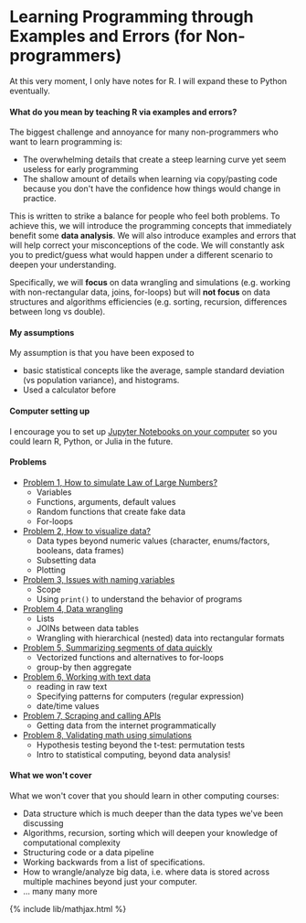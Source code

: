 # Learning Programming through Examples and Errors (for Non-programmers)

At this very moment, I only have notes for R. I will expand these to Python eventually.

#### What do you mean by teaching R via examples and errors?
The biggest challenge and annoyance for many non-programmers who want to learn programming is:
- The overwhelming details that create a steep learning curve yet seem useless for early programming
- The shallow amount of details when learning via copy/pasting code because you
  don't have the confidence how things would change in practice.

This is written to strike a balance for people who feel both problems.
To achieve this, we will introduce the programming concepts that immediately benefit some
**data analysis**. We will also introduce examples and errors that will help correct
your misconceptions of the code. We will constantly ask you to predict/guess
what would happen under a different scenario to deepen your understanding.

Specifically, we will **focus** on data wrangling and simulations (e.g. working with non-rectangular
data, joins, for-loops) but will **not focus** on data structures and algorithms
efficiencies (e.g. sorting, recursion, differences between long vs double).

#### My assumptions
My assumption is that you have been exposed to
- basic statistical concepts like the average, sample standard deviation (vs population variance),
  and histograms.
- Used a calculator before

#### Computer setting up
I encourage you to set up [Jupyter Notebooks on your computer](../../../setup/conda_and_navigator_setup.md)
so you could learn R, Python, or Julia in the future.

#### Problems
- [Problem 1, How to simulate Law of Large Numbers?](learning_r_lln.md)
  - Variables
  - Functions, arguments, default values
  - Random functions that create fake data
  - For-loops
- [Problem 2, How to visualize data?](learning_r_data_viz.md)
  - Data types beyond numeric values (character, enums/factors, booleans, data frames)
  - Subsetting data
  - Plotting
- [Problem 3, Issues with naming variables](learning_r_debug.md)
  - Scope
  - Using `print()` to understand the behavior of programs
- [Problem 4, Data wrangling](learning_r_data_wrangle.md)
  - Lists
  - JOINs between data tables
  - Wrangling with hierarchical (nested) data into rectangular formats
- [Problem 5, Summarizing segments of data quickly](learning_r_summarize.md)
  - Vectorized functions and alternatives to for-loops
  - group-by then aggregate
- [Problem 6, Working with text data](learning_r_text_manipulation.md)
  - reading in raw text
  - Specifying patterns for computers (regular expression)
  - date/time values
- [Problem 7, Scraping and calling APIs](learning_r_scraping_and_api.md)
  - Getting data from the internet programmatically
- [Problem 8, Validating math using simulations](learning_r_validating_prob_simulations.md)
  - Hypothesis testing beyond the t-test: permutation tests
  - Intro to statistical computing, beyond data analysis!

#### What we won't cover
What we won't cover that you should learn in other computing courses:
- Data structure which is much deeper than the data types we've been discussing
- Algorithms, recursion, sorting which will deepen your knowledge of computational complexity
- Structuring code or a data pipeline
- Working backwards from a list of specifications. 
- How to wrangle/analyze big data, i.e. where data is stored across multiple machines beyond just your computer.
- ... many many more

{% include lib/mathjax.html %}

